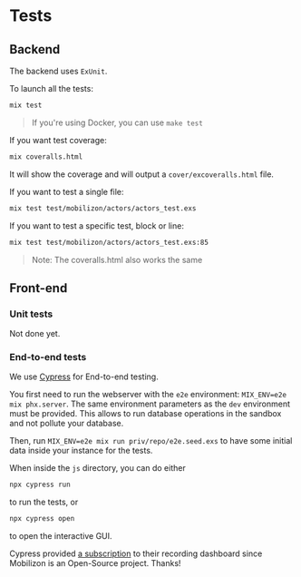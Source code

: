 # Tests

## Backend

The backend uses `ExUnit`.

To launch all the tests:
```bash
mix test
```

> If you're using Docker, you can use `make test`

If you want test coverage:

```bash
mix coveralls.html
```

It will show the coverage and will output a `cover/excoveralls.html` file.

If you want to test a single file:

```bash
mix test test/mobilizon/actors/actors_test.exs
```

If you want to test a specific test, block or line:

```bash
mix test test/mobilizon/actors/actors_test.exs:85
```

> Note: The coveralls.html also works the same

## Front-end

### Unit tests

Not done yet.

### End-to-end tests

We use [Cypress](https://cypress.io) for End-to-end testing.

You first need to run the webserver with the `e2e` environment: `MIX_ENV=e2e mix phx.server`. The same environment parameters as the `dev` environment must be provided.
This allows to run database operations in the sandbox and not pollute your database.

Then, run `MIX_ENV=e2e mix run priv/repo/e2e.seed.exs` to have some initial data inside your instance for the tests.

When inside the `js` directory, you can do either
```bash
npx cypress run
```
to run the tests, or
```bash
npx cypress open
```
to open the interactive GUI.

Cypress provided [a subscription](https://www.cypress.io/oss-plan) to their recording dashboard since Mobilizon is an Open-Source project. Thanks!